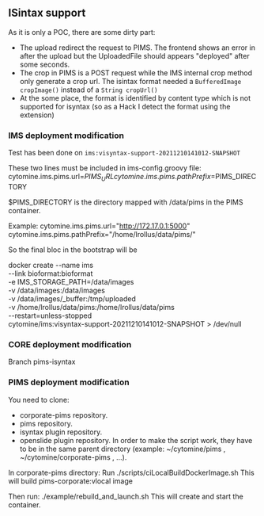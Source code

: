 ## ISintax support

As it is only a POC, there are some dirty part:
* The upload redirect the request to PIMS. The frontend shows an error in after the upload but the UploadedFile should appears "deployed" after some seconds.
* The crop in PIMS is a POST request while the IMS internal crop method only generate a crop url. The isintax format needed a `BufferedImage cropImage()` instead of a `String cropUrl()`
* At the some place, the format is identified by content type which is not supported for isyntax (so as a Hack I detect the format using the extension)

### IMS deployment modification

Test has been done on `ims:visyntax-support-20211210141012-SNAPSHOT`

These two lines must be included in ims-config.groovy file:
cytomine.ims.pims.url=$PIMS_URL
cytomine.ims.pims.pathPrefix=$PIMS_DIRECTORY

$PIMS_DIRECTORY is the directory mapped with /data/pims in the PIMS container.

Example:
cytomine.ims.pims.url="http://172.17.0.1:5000"
cytomine.ims.pims.pathPrefix="/home/lrollus/data/pims/"

So the final bloc in the bootstrap will be

docker create --name ims \
--link bioformat:bioformat \
-e IMS_STORAGE_PATH=/data/images \
-v /data/images:/data/images \
-v /data/images/_buffer:/tmp/uploaded \
-v /home/lrollus/data/pims:/home/lrollus/data/pims \
--restart=unless-stopped \
cytomine/ims:visyntax-support-20211210141012-SNAPSHOT > /dev/null


### CORE deployment modification

Branch pims-isyntax

### PIMS deployment modification

You need to clone:
* corporate-pims repository.
* pims repository.
* isyntax plugin repository.
* openslide plugin repository.
In order to make the script work, they have to be in the same parent directory (example: ~/cytomine/pims , ~/cytomine/corporate-pims , ...).

In corporate-pims directory:
Run ./scripts/ciLocalBuildDockerImage.sh
This will build pims-corporate:vlocal image

Then run:
./example/rebuild_and_launch.sh
This will create and start the container.




